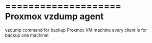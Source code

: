 ====================
Proxmox vzdump agent
====================

vzdump command for backup Proxmox VM machine
every client is for backup one machine!
